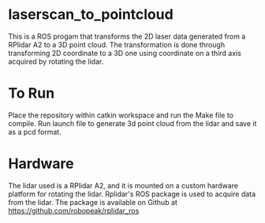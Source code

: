 # laserscan_to_pointcloud
This is a ROS progam that transforms the 2D laser data generated from a RPlidar A2 to a 3D point cloud. The transformation is done through transforming 2D coordinate to a 3D one using coordinate on a third axis acquired by rotating the lidar.

# To Run
Place the repository within catkin workspace and run the Make file to compile. 
Run launch file to generate 3d point cloud from the lidar and save it as a pcd format.

# Hardware
The lidar used is a RPlidar A2, and it is mounted on a custom hardware platform for rotating the lidar. Rplidar's ROS package is used to acquire data from the lidar. The package is available on Github at https://github.com/robopeak/rplidar_ros 
